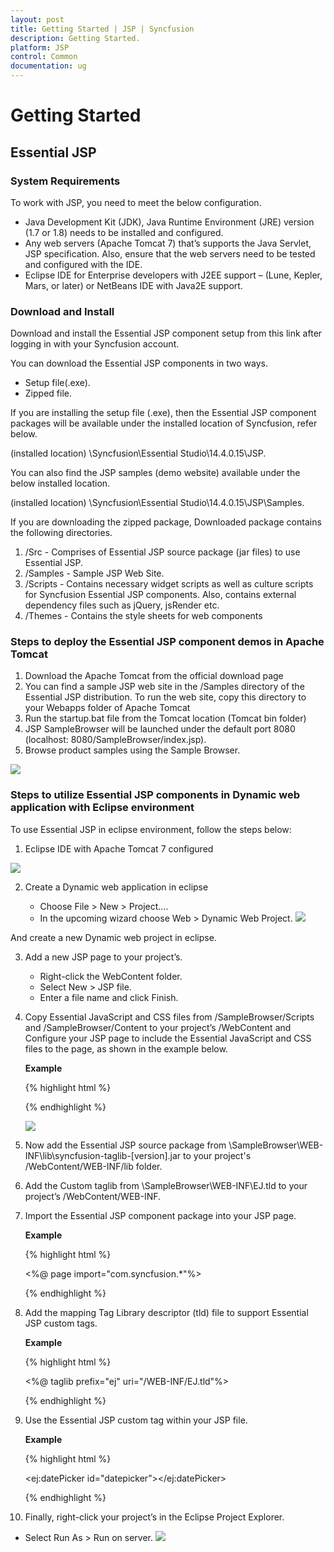 ```yaml
---
layout: post
title: Getting Started | JSP | Syncfusion
description: Getting Started.
platform: JSP 
control: Common 
documentation: ug
---
```


# Getting Started

## Essential JSP

### System Requirements

To work with JSP, you need to meet the below configuration. 

* Java Development Kit (JDK), Java Runtime Environment (JRE) version (1.7 or 1.8) needs to be installed and configured.
* Any web servers (Apache Tomcat 7) that’s supports the Java Servlet, JSP specification. Also, ensure that the web servers need to be tested and configured with the IDE.
* Eclipse IDE for Enterprise developers with J2EE support – (Lune, Kepler, Mars, or later) or NetBeans IDE with Java2E support.

### Download and Install 

Download and install the Essential JSP component setup from this link after logging in with your Syncfusion account. 

You can download the Essential JSP components in two ways.

* Setup file(.exe).
* Zipped file.

If you are installing the setup file (.exe), then the Essential JSP component packages will be available under the installed location of Syncfusion, refer below.

   (installed location) \Syncfusion\Essential Studio\14.4.0.15\JSP\.

You can also find the JSP samples (demo website) available under the below installed location.

  (installed location) \Syncfusion\Essential Studio\14.4.0.15\JSP\Samples\.

If you are downloading the zipped package, Downloaded package contains the following directories.

1.	/Src - Comprises of Essential JSP source package (jar files) to use Essential JSP.
2.	/Samples - Sample JSP Web Site.
3.	/Scripts - Contains necessary widget scripts as well as culture scripts for Syncfusion Essential JSP components. Also, contains external dependency files such as jQuery, jsRender etc.
4.	/Themes - Contains the style sheets for web components


### Steps to deploy the Essential JSP component demos in Apache Tomcat 

1.	Download the Apache Tomcat from the official download page
2.	You can find a sample JSP web site in the /Samples directory of the Essential JSP distribution. To run the web site, copy this directory to your Webapps folder of Apache Tomcat
3.	Run the startup.bat file from the Tomcat location (Tomcat bin folder)
4.	JSP SampleBrowser will be launched under the default port 8080 (localhost: 8080/SampleBrowser/index.jsp).
5.	Browse product samples using the Sample Browser.

![](Getting-Started_images/Getteing-Started_img5.PNG)

### Steps to utilize Essential JSP components in Dynamic web application with Eclipse environment

To use Essential JSP in eclipse environment, follow the steps below:


1. Eclipse IDE with Apache Tomcat 7 configured 

  ![](Getting-Started_images/Getteing-Started_img1.png)


2. Create a Dynamic web application in eclipse

   *	Choose File > New > Project....
   *	In the upcoming wizard choose Web > Dynamic Web Project.
   ![](Getting-Started_images/Getteing-Started_img2.PNG)

  And create a new Dynamic web project in eclipse.

3. Add a new JSP page to your project’s.
   *	Right-click the WebContent folder. 
   *	Select New > JSP file. 
   *	Enter a file name and click Finish.


4. Copy Essential JavaScript and CSS files from /SampleBrowser/Scripts and /SampleBrowser/Content to your project’s /WebContent and Configure your JSP page to include the Essential JavaScript and CSS files to the page, as shown in the example below.

    <b>Example</b>

    {% highlight html %}

    <head>

    <link href="Content/ejthemes/material/ej.web.all.min.css" rel="stylesheet" />

    <script type="text/javascript" src="Scripts/ej.web.all.min.js"></script>

    </head>

    {% endhighlight %}

    ![](Getting-Started_images/Getteing-Started_img3.PNG)

5. Now add the Essential JSP source package from \SampleBrowser\WEB-INF\lib\syncfusion-taglib-[version].jar to your project's /WebContent/WEB-INF/lib folder.

6. Add the Custom taglib from \SampleBrowser\WEB-INF\EJ.tld to your project’s /WebContent/WEB-INF.
 
7. Import the Essential JSP component package into your JSP page.

    <b>Example</b>

    {% highlight html %}

    <%@ page import="com.syncfusion.*"%>

    {% endhighlight %}

8. Add the mapping Tag Library descriptor (tld) file to support Essential JSP custom tags.

    <b>Example</b>

    {% highlight html %}

    <%@ taglib prefix="ej" uri="/WEB-INF/EJ.tld"%>

    {% endhighlight %}

9. Use the Essential JSP custom tag within your JSP file.

    <b>Example</b>

    {% highlight html %}

    <ej:datePicker id="datepicker”></ej:datePicker>

    {% endhighlight %}

10. Finally, right-click your project’s in the Eclipse Project Explorer.

   * Select Run As > Run on server.
  ![](Getting-Started_images/Getteing-Started_img4.PNG)




